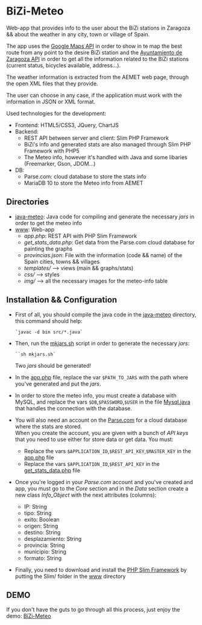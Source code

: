 # BiZi-Meteo
Web-app that provides info to the user about the BiZi stations in Zaragoza && about the weather in any city, town or village of Spain.

<p>The app uses the <a href="https://developers.google.com/maps/documentation/javascript/" target="_blank">Google Maps API</a> in order to show in te map the best route from any point to the desire BiZi station and the <a href="http://www.zaragoza.es/docs-api/" target="_blank">Ayuntamiento de Zaragoza API</a> in order to get all the information related to the BiZi stations (current status, bicycles available, address...).</p>

<p>The weather information is extracted from the AEMET web page, through the open XML files that they provide.</p>

<p>The user can choose in any case, if the application must work with the information in JSON or XML format.</p>
Used technologies for the development:
  <ul>
    <li>Frontend: HTML5/CSS3, JQuery, ChartJS</li>
    <li>Backend:
      <ul>
        <li>REST API between server and client: Slim PHP Framework</li>
        <li>BiZi's info and generated stats are also managed through Slim PHP Framework with PHP5</li>
        <li>The Meteo info, however it's handled with Java and some libaries (Freemarker, Gson, JDOM...)</li>
			</ul>
		</li>
		<li>DB:
			<ul>
				<li>Parse.com: cloud database to store the stats info</li>
				<li>MariaDB 10 to store the Meteo info from AEMET</li>
			</ul>
		</li>
	</ul>

## Directories
* [java-meteo](java-meteo): Java code for compiling and generate the necessary _jars_ in order to get the meteo info
* [www](www): Web-app
  * _app.php_: REST API with PHP Slim Framework
  * _get_stats_data.php_: Get data from the Parse.com cloud database for painting the graphs
  * _provincias.json_: File with the information (code && name) of the Spain cities, towns && villages
  * _templates/_ --> views (main && graphs/stats)
  * _css/_ --> styles
  * _img/_ --> all the necessary images for the meteo-info table

## Installation && Configuration
* First of all, you should compile the java code in the [java-meteo](java-meteo) directory, this command should help:
      
      `javac -d bin src/*.java`
* Then, run the [mkjars.sh](java-meteo/mkjars.sh) script in order to generate the necessary _jars_:

      ``sh mkjars.sh`
      
    Two _jars_ should be generated!      
* In the [app.php](www/app.php) file, replace the var `$PATH_TO_JARS` with the path where you've generated and put the _jars_.

* In order to store the meteo info, you must create a database with MySQL, and replace the vars `$DB`,`$PASSWORD`,`$USER` in the file [Mysql.java](java-meteo/src/Mysql.java) that handles the connection with the database.
* You will also need an account on the [Parse.com](https://parse.com/) for a cloud database where the stats are stored.<br>
  When you create the account, you are given with a bunch of _API keys_ that you need to use either for store data or get data. You must:
  * Replace the vars `$APPLICATION_ID`,`$REST_API_KEY`,`$MASTER_KEY` in the [app.php](www/app.php) file
  * Replace the vars `$APPLICATION_ID`,`$REST_API_KEY` in the [get_stats_data.php](www/get_stats_data.php) file

* Once you're logged in your _Parse.com_ account and you've created and app, you must go to the _Core_ section and in the _Data_ section create a new class _*Info_Object*_ with the next attributes (columns):
  * IP: String
  * tipo: String
  * exito: Boolean
  * origen: String
  * destino: String
  * desplazamiento: String
  * provincia: String
  * municipio: String
  * formato: String

* Finally, you need to download and install the [PHP Slim Framework](http://www.slimframework.com/) by putting the Slim/ folder in the [www](www) directory

## DEMO
If you don't have the guts to go through all this process, just enjoy the demo: [BiZi-Meteo](http://www.danigarcia-dev.com/stw/)
